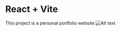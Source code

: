 # React + Vite
This project is a personal portfolio website 
<img src="https://blogger.googleusercontent.com/img/b/R29vZ2xl/AVvXsEhc9XFNAHqHRLI0AwE7d3ZmDNWQvSE0PsUlfzg0e_73t0HlwcpC_2UAlgLaFWjfJghvsgk-M1HwjtmMjFPLWMTt07qi9ednrPQ_-EeE3Tf3fdtyqN1obVoLAcwCG1XU70y7vyG1UGEBJNVFxBXKYYG9sInRCh9tWHD4pwgspaXCAIRISZJKk-grwR-0/s1360/screencapture-biplob-portfolio-1c2mvhqxs-biplob-kumars-projects-vercel-app-abouts-2023-12-16-01_27_16.png" alt="Alt text" title="Optional title">
